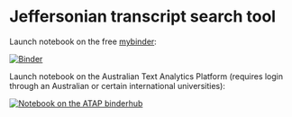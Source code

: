 # Jeffersonian transcript search tool

Launch notebook on the free [mybinder](https://mybinder.org): 

[![Binder](https://mybinder.org/badge_logo.svg)](https://mybinder.org/v2/gh/eanselluq/Search_tool/main?labpath=Jefferson_transcript_search_tool.ipynb)

Launch notebook on the Australian Text Analytics Platform (requires login through an Australian or certain international universities):

[![Notebook on the ATAP binderhub](https://binderhub.atap-binder.cloud.edu.au/badge_logo.svg)](https://binderhub.atap-binder.cloud.edu.au/v2/gh/eanselluq/Search_tool/main?labpath=Jefferson_transcript_search_tool.ipynb)
